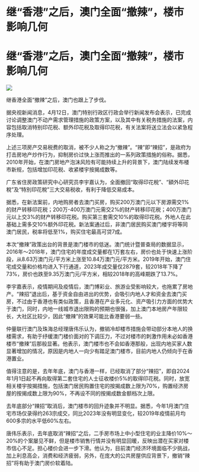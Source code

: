 # 继“香港”之后，澳门全面“撤辣”，楼市影响几何

# 继“香港”之后，澳门全面“撤辣”，楼市影响几何

![](https://inews.gtimg.com/om_bt/Ou2j2uuCw_fvgmfAcdltekPNoq5bC_zDrCtHXJmOhSqyIAA/1000)

继香港全面“撤辣”之后，澳门也跟上了步伐。

据央视新闻消息，4月12日，澳门特别行政区行政会举行新闻发布会表示，已完成讨论调整澳门不动产需求管理措施的政策方案，以及其中有关税务措施的法案，内容包括取消特别印花税、额外印花税及取得印花税，有关法案将送立法会以紧急程序处理。

上述三项房产交易税费的取消，被不少人称之为“撤辣”。“辣”即“辣招”，是政府为打击房地产炒作行为，抑制房价过快上涨而推出的一系列政策措施的俗称。据悉，2010年开始，在澳门房地产泡沫风险有可能持续上升的背景下，澳门陆续发布楼市新规，包括增加印花税、收紧楼宇按揭成数等。

广东省住房政策研究中心研究员李宇嘉认为，全面撤回“取得印花稅”、“額外印花稅”及“特別印花稅”三大交易税收，有利于降低交易成本。

据悉，在新法案前，内地购房者去澳门买房，购买200万澳门元以下房源需交1%的财产转移印花税；200万-400万澳门元需交2%的财产转移印花税；400万澳门元以上交3%的财产转移印花税。购买第三套需交10%的取得印花税。外地人在此基础上需多交10%额外印花税。新法案通过后，非澳门居民购买澳门楼宇将等同澳门居民，税率将低至1%，购买住宅最高可贷7成。

本次“撤辣”政策出台的背景是澳门楼市的低迷。澳门统计暨普查局的数据显示，2016年～2018年，澳门住宅的年度成交量都在1万套左右，房价也处于快速上涨阶段，从8.63万澳门元/平方米上涨至10.84万澳门元/平方米。2019年开始，澳门住宅成交量和价格均进入下行通道，2023年成交量仅2879套，较2018年下降了73%，房价也跌至9.35万澳门元/平方米，相较2018年的高峰期跌了13.7%。

李宇嘉表示，疫情期间及疫情后，澳门博彩业、旅游业受影响较大，也拖累了房地产。“辣招”退出后，基于资金自由进出的优势，会吸引内地人才和资金去澳门买房，不过由于香港也有类似政策，且香港在产业多元化、资产吸引力方面的优势大于澳门，同时，内地一线城市退出限购的预期也很强，加上澳门本地房产年限较长，大社区比较少，因此“撤辣”的效果可能比香港要弱一些。

仲量联行澳门及珠海总经理唐伟乐认为，撤销冷却楼市措施会带动部分本地人的换楼需求，有助于纾缓澳门楼价面对的下调压力，不过对楼市的刺激作用未必如香港楼市“撤辣”后那般显著。他表示，澳门楼市也不会如香港那般，出现内地买家人数显著增加的情况，原因是内地人一向少有踏足澳门楼市，目前内地人仍倾向于在香港置业。

值得注意的是，去年年底，澳门与香港一样，已经取消了部分“辣招”，即自2024年1月1日起不再向取得第二套住宅的人士征收楼价5%的取得印花税。同时，放宽相关楼宇按揭措施，包括澳门居民购置住宅的按揭成数上限为70%，购置经济房屋的按揭成数上限为90%，不再设不同的按揭成数金额档次上限。

去年底部分“辣招”取消后，澳门楼市的回升迹象并不明显。据悉，今年1月澳门住宅市场仅录得约263宗成交，同比2023年没有明显变化，较2019年疫情前月均600多宗的水平低60%左右。

唐伟乐表示，去年底取消“辣招”之后，二手房市场上中小型住宅的业主降价10%～20%的个案屡见不鲜，但是楼市销售行情并没有明显回暖，反映出潜在买家对楼市信心不足。担心楼价会进一步下滑。他认为，目前澳门经济环境面临不少挑战，加上利息高企，消费和经济疲弱，另外，在庞大的公共房屋供应背景下，撤销“辣招”将有助于澳门房价软着陆。

